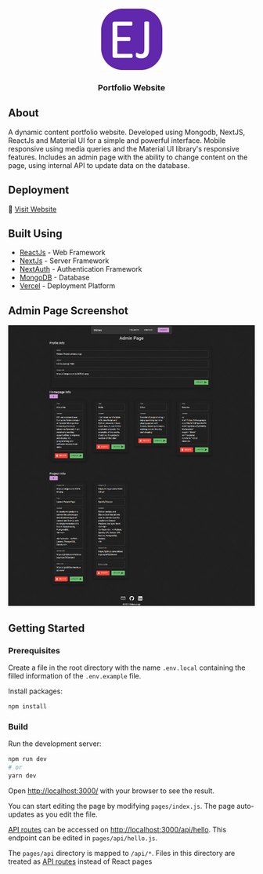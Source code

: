 <p align="center">
  <a href="" rel="noopener">
<img width=125 src="./logo.png" alt="Project logo"></a>
</p>

<h3 align="center">Portfolio Website</h3>
 
## About 

A dynamic content portfolio website. Developed using Mongodb, NextJS, ReactJs and Material UI for a simple and powerful interface. Mobile responsive using media queries and the Material UI library's responsive features. Includes an admin page with the ability to change content on the page, using internal API to update data on the database.

##  Deployment
🔗 [Visit Website](https://eldossjogy.vercel.app/)


##  Built Using 

- [ReactJs](https://reactjs.org/) - Web Framework
- [NextJs](https://nextjs.org/) - Server Framework
- [NextAuth](https://next-auth.js.org/) - Authentication Framework
- [MongoDB](https://www.mongodb.com/) - Database
- [Vercel](https://vercel.com/) - Deployment Platform

##  Admin Page Screenshot 
<img width=ful src="./img/admin_page.png" alt="Admin Page"></a>

## Getting Started

### Prerequisites
Create a file in the root directory with the name `.env.local` containing the filled information of the `.env.example` file.
 
Install packages:
```bash
npm install
```

### Build

Run the development server:
```bash
npm run dev
# or
yarn dev
```

Open [http://localhost:3000/](http://localhost:3000/) with your browser to see the result.

You can start editing the page by modifying `pages/index.js`. The page auto-updates as you edit the file.

[API routes](https://nextjs.org/docs/api-routes/introduction) can be accessed on [http://localhost:3000/api/hello](http://localhost:3000/hello). This endpoint can be edited in `pages/api/hello.js`.

The `pages/api` directory is mapped to `/api/*`. Files in this directory are treated as [API routes](https://nextjs.org/docs/api-routes/introduction) instead of React pages
 
